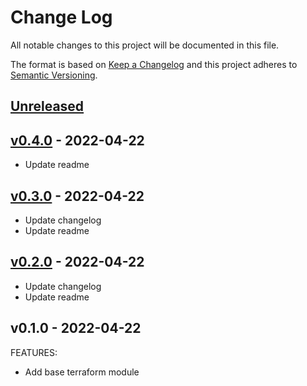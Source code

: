 # Change Log

All notable changes to this project will be documented in this file.

The format is based on [Keep a Changelog](http://keepachangelog.com/) and this
project adheres to [Semantic Versioning](http://semver.org/).

<a name="unreleased"></a>
## [Unreleased]



<a name="v0.4.0"></a>
## [v0.4.0] - 2022-04-22

- Update readme


<a name="v0.3.0"></a>
## [v0.3.0] - 2022-04-22

- Update changelog
- Update readme


<a name="v0.2.0"></a>
## [v0.2.0] - 2022-04-22

- Update changelog
- Update readme


<a name="v0.1.0"></a>
## v0.1.0 - 2022-04-22
FEATURES:
- Add base terraform module


[Unreleased]: https://github.com/bcgov/sso-terraform-keycloak-client/compare/v0.4.0...HEAD
[v0.4.0]: https://github.com/bcgov/sso-terraform-keycloak-client/compare/v0.3.0...v0.4.0
[v0.3.0]: https://github.com/bcgov/sso-terraform-keycloak-client/compare/v0.2.0...v0.3.0
[v0.2.0]: https://github.com/bcgov/sso-terraform-keycloak-client/compare/v0.1.0...v0.2.0
